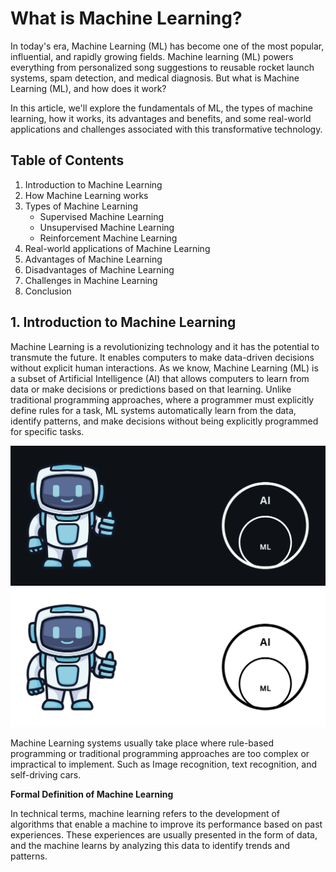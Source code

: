 # What is Machine Learning?

In today's era, Machine Learning (ML) has become one of the most popular, influential, and rapidly growing fields. Machine learning (ML) powers everything from personalized song suggestions to reusable rocket launch systems, spam detection, and medical diagnosis. But what is Machine Learning (ML), and how does it work?

In this article, we'll explore the fundamentals of ML, the types of machine learning, how it works, its advantages and benefits, and some real-world applications and challenges associated with this transformative technology.

## Table of Contents

1. Introduction to Machine Learning
2. How Machine Learning works
3. Types of Machine Learning
   - Supervised Machine Learning
   - Unsupervised Machine Learning
   - Reinforcement Machine Learning
4. Real-world applications of Machine Learning
5. Advantages of Machine Learning
6. Disadvantages of Machine Learning
7. Challenges in Machine Learning
8. Conclusion

## 1. Introduction to Machine Learning

Machine Learning is a revolutionizing technology and it has the potential to transmute the future. It enables computers to make data-driven decisions without explicit human interactions. As we know, Machine Learning (ML) is a subset of Artificial Intelligence (AI) that allows computers to learn from data or make decisions or predictions based on that learning. Unlike traditional programming approaches, where a programmer must explicitly define rules for a task, ML systems automatically learn from the data, identify patterns, and make decisions without being explicitly programmed for specific tasks.

![ml-header](./ml-dark.png#gh-dark-mode-only)
![ml-header](./ml-light.png#gh-light-mode-only)



Machine Learning systems usually take place where rule-based programming or traditional programming approaches are too complex or impractical to implement. Such as Image recognition, text recognition, and self-driving cars.

**Formal Definition of Machine Learning**

In technical terms, machine learning refers to the development of algorithms that enable a machine to improve its performance based on past experiences. These experiences are usually presented in the form of data, and the machine learns by analyzing this data to identify trends and patterns.














  
